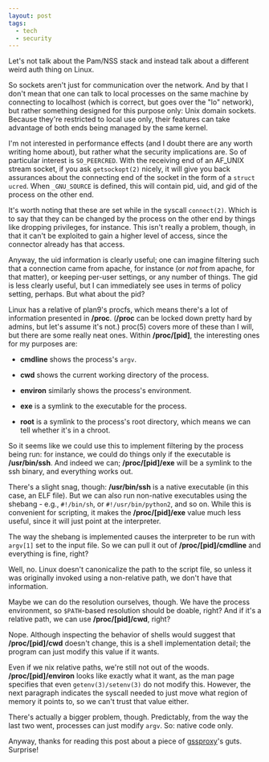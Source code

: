 ```yaml
---
layout: post
tags:
  - tech
  - security
---
```


Let's not talk about the Pam/NSS stack and instead talk about a different
weird auth thing on Linux.

So sockets aren't just for communication over the network.  And by that I
don't mean that one can talk to local processes on the same machine by
connecting to localhost (which is correct, but goes over the "lo" network),
but rather something designed for this purpose only: Unix domain sockets.
Because they're restricted to local use only, their features can take
advantage of both ends being managed by the same kernel.

I'm not interested in performance effects (and I doubt there are any worth
writing home about), but rather what the security implications are.  So of
particular interest is `SO_PEERCRED`.  With the receiving end of an AF\_UNIX
stream socket, if you ask `getsockopt(2)` nicely, it will give you back
assurances about the connecting end of the socket in the form of a `struct
ucred`.  When <code>\_GNU\_SOURCE</code> is defined, this will contain pid,
uid, and gid of the process on the other end.

It's worth noting that these are set while in the syscall `connect(2)`.  Which
is to say that they can be changed by the process on the other end by things
like dropping privileges, for instance.  This isn't really a problem, though,
in that it can't be exploited to gain a higher level of access, since the
connector already has that access.

Anyway, the uid information is clearly useful; one can imagine filtering such
that a connection came from apache, for instance (or *not* from apache, for
that matter), or keeping per-user settings, or any number of things.  The gid
is less clearly useful, but I can immediately see uses in terms of policy
setting, perhaps.  But what about the pid?

Linux has a relative of plan9's procfs, which means there's a lot of
information presented in **/proc**.  (**/proc** can be locked down pretty hard
by admins, but let's assume it's not.)  proc(5) covers more of these than I
will, but there are some really neat ones.  Within **/proc/[pid]**, the
interesting ones for my purposes are:

- **cmdline** shows the process's `argv`.

- **cwd** shows the current working directory of the process.

- **environ** similarly shows the process's environment.

- **exe** is a symlink to the executable for the process.

- **root** is a symlink to the process's root directory, which means we can
  tell whether it's in a chroot.
  
So it seems like we could use this to implement filtering by the process being
run: for instance, we could do things only if the executable is
**/usr/bin/ssh**.  And indeed we can; **/proc/[pid]/exe** will be a symlink to
the ssh binary, and everything works out.

There's a slight snag, though: **/usr/bin/ssh** is a native executable (in
this case, an ELF file).  But we can also run non-native executables using the
shebang - e.g., `#!/bin/sh`, or `#!/usr/bin/python2`, and so on.  While this
is convenient for scripting, it makes the **/proc/[pid]/exe** value much less
useful, since it will just point at the interpreter.

The way the shebang is implemented causes the interpreter to be run with
`argv[1]` set to the input file.  So we can pull it out of
**/proc/[pid]/cmdline** and everything is fine, right?

Well, no.  Linux doesn't canonicalize the path to the script file, so unless
it was originally invoked using a non-relative path, we don't have that
information.

Maybe we can do the resolution ourselves, though.  We have the process
environment, so `$PATH`-based resolution should be doable, right?  And if it's
a relative path, we can use **/proc/[pid]/cwd**, right?

Nope.  Although inspecting the behavior of shells would suggest that
**/proc/[pid]/cwd** doesn't change, this is a shell implementation detail; the
program can just modify this value if it wants.

Even if we nix relative paths, we're still not out of the woods.
**/proc/[pid]/environ** looks like exactly what it want, as the man page
specifies that even `getenv(3)/setenv(3)` do not modify this.  However, the
next paragraph indicates the syscall needed to just move what region of memory
it points to, so we can't trust that value either.

There's actually a bigger problem, though.  Predictably, from the way the last
two went, processes can just modify `argv`.  So: native code only.

Anyway, thanks for reading this post about a piece of
[gssproxy](https://pagure.io/gssproxy)'s guts.  Surprise!
